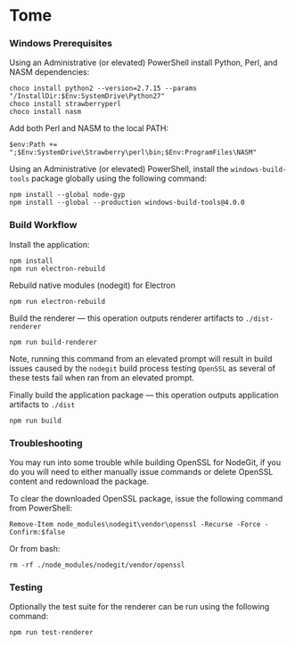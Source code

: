 # Tome

### Windows Prerequisites
Using an Administrative (or elevated) PowerShell install Python, Perl, and NASM dependencies:
```
choco install python2 --version=2.7.15 --params "/InstallDir:$Env:SystemDrive\Python27"
choco install strawberryperl
choco install nasm
```

Add both Perl and NASM to the local PATH:
```
$env:Path += ";$Env:SystemDrive\Strawberry\perl\bin;$Env:ProgramFiles\NASM"
```

Using an Administrative (or elevated) PowerShell, install the `windows-build-tools` package
globally using the following command:
```
npm install --global node-gyp
npm install --global --production windows-build-tools@4.0.0
```

### Build Workflow

Install the application:
```
npm install
npm run electron-rebuild
```

Rebuild native modules (nodegit) for Electron
```
npm run electron-rebuild
```

Build the renderer &mdash; this operation outputs renderer artifacts to `./dist-renderer`
```
npm run build-renderer
```
Note, running this command from an elevated prompt will result in build issues caused by
the `nodegit` build process testing `OpenSSL` as several of these tests fail when ran from
an elevated prompt.

Finally build the application package &mdash; this operation outputs application artifacts
to `./dist`
```
npm run build
```

### Troubleshooting
You may run into some trouble while building OpenSSL for NodeGit, if you do you will need
to either manually issue commands
or delete OpenSSL content and redownload the package.

To clear the downloaded OpenSSL package, issue the following command from PowerShell:
```
Remove-Item node_modules\nodegit\vendor\openssl -Recurse -Force -Confirm:$false
```

Or from bash:
```
rm -rf ./node_modules/nodegit/vendor/openssl
```

### Testing
Optionally the test suite for the renderer can be run using the following command:
```
npm run test-renderer
```
